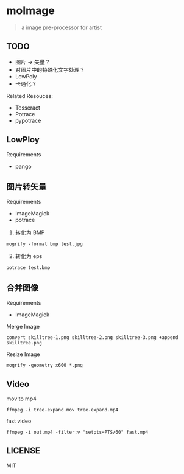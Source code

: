 # moImage

> a image pre-processor for artist

TODO
---

 - 图片 -> 矢量？
 - 对图片中的特殊化文字处理？
 - LowPoly
 - 卡通化？

Related Resouces:

 - Tesseract
 - Potrace
 - pypotrace

LowPloy
---

Requirements

 - pango



图片转矢量
---

Requirements

 - ImageMagick
 - potrace

1. 转化为 BMP

```
mogrify -format bmp test.jpg
```

2. 转化为 eps

```
potrace test.bmp
```

合并图像
---

Requirements

 - ImageMagick

Merge Image

```
convert skilltree-1.png skilltree-2.png skilltree-3.png +append skilltree.png
```

Resize Image

```
mogrify -geometry x600 *.png
```

Video
---

mov to mp4

```
ffmpeg -i tree-expand.mov tree-expand.mp4
```

fast video

```
ffmpeg -i out.mp4 -filter:v "setpts=PTS/60" fast.mp4
```

LICENSE
---

MIT
